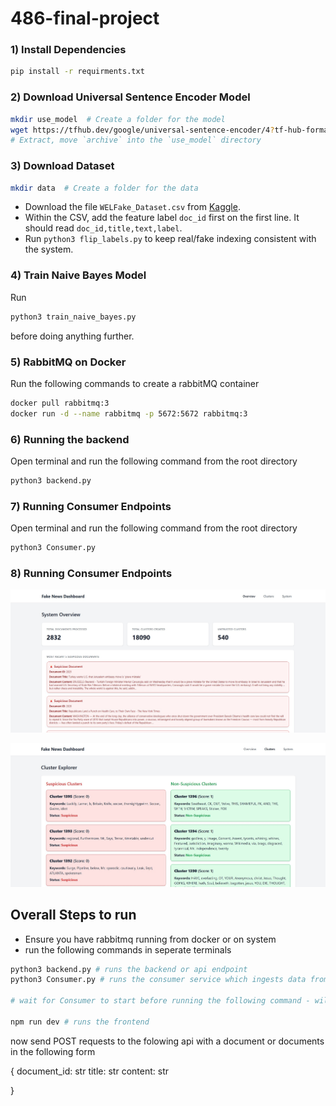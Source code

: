 # 486-final-project

### 1) Install Dependencies
```bash
pip install -r requirments.txt
```

### 2) Download Universal Sentence Encoder Model
```bash
mkdir use_model  # Create a folder for the model
wget https://tfhub.dev/google/universal-sentence-encoder/4?tf-hub-format=compressed -O use_model.tar.gz
# Extract, move `archive` into the `use_model` directory
```

### 3) Download Dataset
```bash
mkdir data  # Create a folder for the data
```
- Download the file ```WELFake_Dataset.csv``` from [Kaggle](https://www.kaggle.com/datasets/saurabhshahane/fake-news-classification?resource=download).
- Within the CSV, add the feature label ```doc_id``` first on the first line. It should read ```doc_id,title,text,label```.
- Run ```python3 flip_labels.py``` to keep real/fake indexing consistent with the system.

### 4) Train Naive Bayes Model
Run
```bash
python3 train_naive_bayes.py
```
before doing anything further.

### 5) RabbitMQ on Docker
Run the following commands to create a rabbitMQ container

```bash
docker pull rabbitmq:3
docker run -d --name rabbitmq -p 5672:5672 rabbitmq:3
```

### 6) Running the backend
Open terminal and run the following command from the root directory

```bash
python3 backend.py
```

### 7) Running Consumer Endpoints
Open terminal and run the following command from the root directory

``` bash
python3 Consumer.py
```
### 8) Running Consumer Endpoints


![System Overview](OverviewScreenshot.jpg)


![Cluster Overview](ClusterOverview.jpg)

## Overall Steps to run
- Ensure you have rabbitmq running from docker or on system
- run the following commands in seperate terminals

``` bash
python3 backend.py # runs the backend or api endpoint
python3 Consumer.py # runs the consumer service which ingests data from the queue

# wait for Consumer to start before running the following command - will see a Consumer Starting print in terminal

npm run dev # runs the frontend

```

now send POST requests to the folowing api with a document or documents in the following form

{ 
    document_id: str
    title: str
    content: str

}